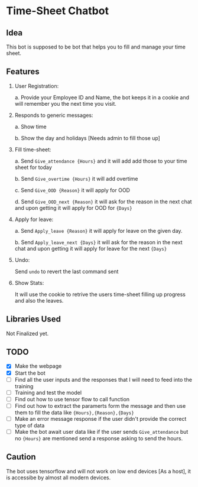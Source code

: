 # Time-Sheet Chatbot

## Idea

This bot is supposed to be bot that helps you to fill and manage your time sheet.

## Features

1. User Registration:

    a. Provide your Employee ID and Name, the bot keeps it in a cookie and will remember you the next time you visit.

2. Responds to generic messages:

    a. Show time

    b. Show the day and holidays [Needs admin to fill those up]

3. Fill time-sheet:

    a. Send `Give_attendance {Hours}` and it will add add those to your time sheet for today

    b. Send `Give_overtime {Hours}` it will add overtime

    c. Send `Give_OOD {Reason}` it will apply for OOD

    d. Send `Give_OOD_next {Reason}` it will ask for the reason in the next chat and upon getting it will apply for OOD for `{Days}`

4. Apply for leave:

    a. Send `Apply_leave {Reason}` it will apply for leave on the given day.

    b. Send `Apply_leave_next {Days}` it will ask for the reason in the next chat and upon getting it will apply for leave for the next `{Days}`

5. Undo:

    Send `undo` to revert the last command sent

6. Show Stats:

    It will use the cookie to retrive the users time-sheet filling up progress and also the leaves.

## Libraries Used

 Not Finalized yet.

## TODO

- [X] Make the webpage
- [X] Start the bot
- [ ] Find all the user inputs and the responses that I will need to feed into the training
- [ ] Training and test the model
- [ ] Find out how to use tensor flow to call function
- [ ] Find out how to extract the paramerts form the message and then use them to fill the data like `{Hours},{Reason},{Days}`
- [ ] Make an error message response if the user didn't provide the correct type of data
- [ ] Make the bot await user data like if the user sends `Give_attendance` but no `{Hours}` are mentioned send a response asking to send the hours.

## Caution

The bot uses tensorflow and will not work on low end devices [As a host], it is accessibe by almost all modern devices.
